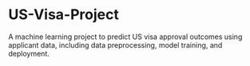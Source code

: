 # US-Visa-Project
A machine learning project to predict US visa approval outcomes using applicant data, including data preprocessing, model training, and deployment.







```